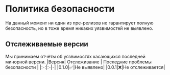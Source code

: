 # Политика безопасности
На данный момент ни один из пре-релизов не гарантирует полную безопасность, но в тоже время никаких уязвимостей не выявлено.

## Отслеживаемые версии
Мы принимаем отчёты об уязвимостях касающихся последней минорной версии.
|Версия| Отслеживание | Последние проблемы безопасности |
|:-:|:-|-|
|0.1.0|✅|Не выявлено|
|0.0.1|❌|Не отслеживается|

